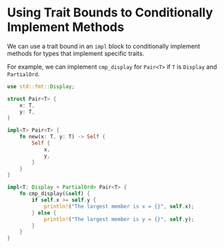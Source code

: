 # Using Trait Bounds to Conditionally Implement Methods

We can use a trait bound in an `impl` block to conditionally implement methods
for types that implement specific traits.

For example, we can implement `cmp_display` for `Pair<T>` if `T` is `Display`
and `PartialOrd`.

```rust
use std::fmt::Display;

struct Pair<T> {
    x: T,
    y: T,
}

impl<T> Pair<T> {
    fn new(x: T, y: T) -> Self {
        Self {
            x,
            y,
        }
    }
}

impl<T: Display + PartialOrd> Pair<T> {
    fn cmp_display(&self) {
        if self.x >= self.y {
            println!("The largest member is x = {}", self.x);
        } else {
            println!("The largest member is y = {}", self.y);
        }
    }
}
```
